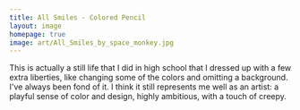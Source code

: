 ```yaml
---
title: All Smiles - Colored Pencil
layout: image
homepage: true
image: art/All_Smiles_by_space_monkey.jpg
---
```


This is actually a still life that I did in high school that I dressed up with a few extra liberties, like changing some of the colors and omitting a background. I've always been fond of it. I think it still represents me well as an artist: a playful sense of color and design, highly ambitious, with a touch of creepy.
